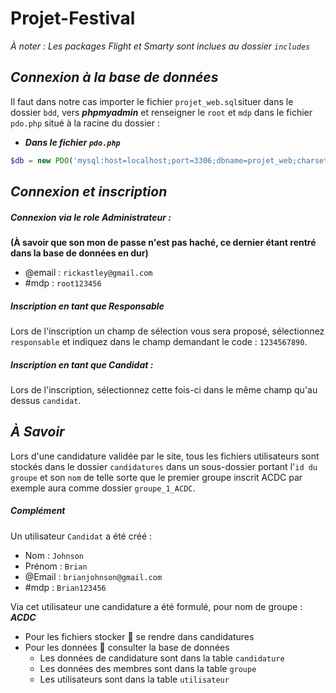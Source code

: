# Projet-Festival

*À noter : Les packages Flight et Smarty sont inclues au dossier `includes`*

## _Connexion à la base de données_

Il faut dans notre cas importer le fichier `projet_web.sql`situer dans le dossier `bdd`, vers ***phpmyadmin*** et renseigner le `root` et `mdp` dans le fichier `pdo.php` situé à la racine du dossier :

* ***Dans le fichier `pdo.php`***

```php
$db = new PDO('mysql:host=localhost;port=3306;dbname=projet_web;charset=utf8','root','mdp');
```

## _Connexion et inscription_

##### Connexion via le role Administrateur :

**(À savoir que son mon de passe n'est pas haché, ce dernier étant rentré dans la base de données en dur)**

* @email : `rickastley@gmail.com`
* #mdp : `root123456`

##### Inscription en tant que Responsable

Lors de l'inscription un champ de sélection vous sera proposé, sélectionnez `responsable` et indiquez dans le champ demandant le code : `1234567890`.

##### Inscription en tant que Candidat :

Lors de l'inscription, sélectionnez cette fois-ci dans le même champ qu'au dessus `candidat`.

## _À Savoir_

Lors d'une candidature validée par le site, tous les fichiers utilisateurs sont stockés dans le dossier `candidatures` dans un sous-dossier portant l'`id du groupe` et son `nom` de telle sorte que le premier groupe inscrit ACDC par exemple aura comme dossier `groupe_1_ACDC`.

##### _Complément_

Un utilisateur `Candidat` a été créé :

* Nom : `Johnson`
* Prénom : `Brian`
* @Email : `brianjohnson@gmail.com`
* #mdp : `Brian123456`

Via cet utilisateur une candidature a été formulé, pour nom de groupe : _**ACDC**_

* Pour les fichiers stocker 👀️ se rendre dans candidatures
* Pour les données 👀️ consulter la base de données
  * Les données de candidature sont dans la table `candidature`
  * Les données des membres sont dans la table `groupe`
  * Les utilisateurs sont dans la table `utilisateur`
